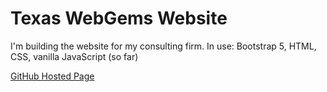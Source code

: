 # Texas WebGems Website

I'm building the website for my consulting firm. 
In use: Bootstrap 5, HTML, CSS, vanilla JavaScript (so far)

[GitHub Hosted Page](https://geminipowell.github.io/texas-webgems)

